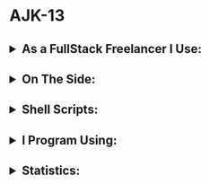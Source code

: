 # AJK-13

## <details><summary>As a FullStack Freelancer I Use:</summary> <br>&nbsp;&nbsp;&nbsp;&nbsp;&nbsp;&nbsp;<table><tr><th>![Mongodb](https://img.shields.io/badge/MongoDB-316192?style=for-the-badge&logo=mongodb&logoColor=white) ![Node.js](https://img.shields.io/badge/Node.js-43853D?style=for-the-badge&logo=Javascript&logoColor=white)</tr><tr><th> ![Express](https://img.shields.io/badge/Express.js-404D59?style=for-the-badge&logo=express&logoColor=white) ![EJS](https://img.shields.io/badge/ejs-964B00?style=for-the-badge&logo=EJS&logoColor=white) ![CSS](https://img.shields.io/badge/CSS-38B2AC?style=for-the-badge&logo=css3&logoColor=white)</tr></table></details>

## <details><summary>On The Side:</summary><br><table><tr><th>![GoLang](https://img.shields.io/badge/Go-404D59?style=for-the-badge&logo=go&logoColor=white) ![Java](https://img.shields.io/badge/Java-316192?style=for-the-badge&logo=java&logoColor=white) ![React](https://img.shields.io/badge/React-20232A?style=for-the-badge&logo=react&logoColor=61DAFB) ![Next](https://img.shields.io/badge/Next-38B2AC?style=for-the-badge&logo=Next.js&logoColor=white)</th></tr></table></details>


## <details><summary>Shell Scripts:</summary><br><table><tr><th> ![Ubuntu](https://img.shields.io/badge/Ubuntu-ED8B00?style=for-the-badge&logo=gnu-bash&logoColor=white) ![Powershell](https://img.shields.io/badge/powershell-0081CB?style=for-the-badge&logo=powershell&logoColor=white)</th></tr></table>
</details>

## <details><summary>I Program Using:</summary><br><table><tr><th>![VScode](https://img.shields.io/badge/VScode-0089D6?style=for-the-badge&logo=visual-studio-code&logoColor=white)</th></tr></table></details>

## <details><summary>Statistics:</summary><br><p>![commits](https://activity-graph.herokuapp.com/graph?username=AJK-13)<br>![Top Langs](https://github-readme-stats.vercel.app/api/top-langs/?username=Ajk-13&layout=compact&langs_count=5)</p></details>
